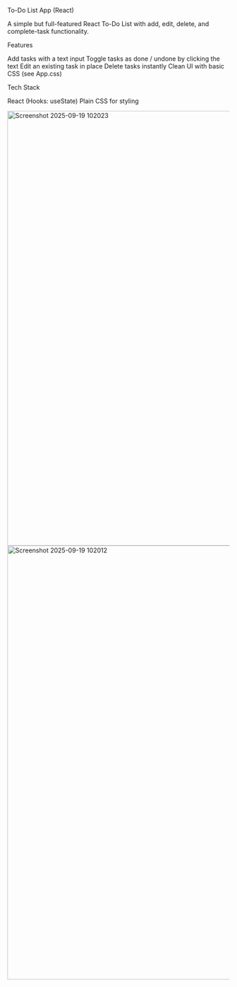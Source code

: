 To-Do List App (React)

A simple but full-featured React To-Do List with add, edit, delete, and complete-task functionality.

Features

Add tasks with a text input
Toggle tasks as done / undone by clicking the text
Edit an existing task in place
Delete tasks instantly
Clean UI with basic CSS (see App.css)

Tech Stack

React (Hooks: useState)
Plain CSS for styling

<img width="1914" height="986" alt="Screenshot 2025-09-19 102023" src="https://github.com/user-attachments/assets/d14c55b1-c299-4fe3-8b01-6611d896ef04" />
<img width="1913" height="984" alt="Screenshot 2025-09-19 102012" src="https://github.com/user-attachments/assets/2a51e9dc-d060-418f-b189-5cdb27df307e" />

